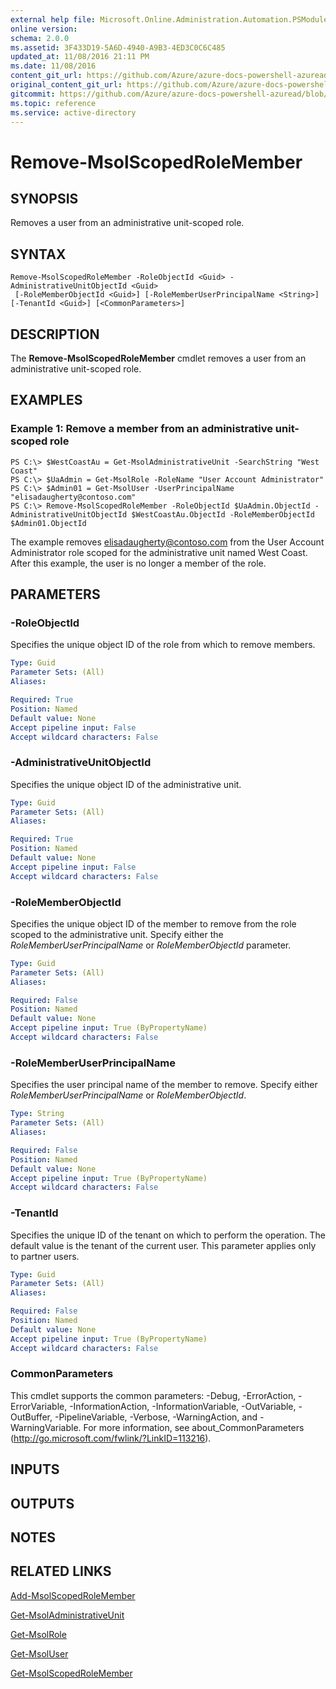 ```yaml
---
external help file: Microsoft.Online.Administration.Automation.PSModule.dll-Help.xml
online version:
schema: 2.0.0
ms.assetid: 3F433D19-5A6D-4940-A9B3-4ED3C0C6C485
updated_at: 11/08/2016 21:11 PM
ms.date: 11/08/2016
content_git_url: https://github.com/Azure/azure-docs-powershell-azuread/blob/RobdeJong-patch-8/Azure%20AD%20Cmdlets/MSOnline/v1/Remove-MsolScopedRoleMember.md
original_content_git_url: https://github.com/Azure/azure-docs-powershell-azuread/blob/RobdeJong-patch-8/Azure%20AD%20Cmdlets/MSOnline/v1/Remove-MsolScopedRoleMember.md
gitcommit: https://github.com/Azure/azure-docs-powershell-azuread/blob/2c57f1e6f7b36ad296f1b569969f9c974ec0e0c3
ms.topic: reference
ms.service: active-directory
---
```


# Remove-MsolScopedRoleMember

## SYNOPSIS
Removes a user from an administrative unit-scoped role.

## SYNTAX

```
Remove-MsolScopedRoleMember -RoleObjectId <Guid> -AdministrativeUnitObjectId <Guid>
 [-RoleMemberObjectId <Guid>] [-RoleMemberUserPrincipalName <String>] [-TenantId <Guid>] [<CommonParameters>]
```

## DESCRIPTION
The **Remove-MsolScopedRoleMember** cmdlet removes a user from an administrative unit-scoped role.

## EXAMPLES

### Example 1: Remove a member from an administrative unit-scoped role

```
PS C:\> $WestCoastAu = Get-MsolAdministrativeUnit -SearchString "West Coast"
PS C:\> $UaAdmin = Get-MsolRole -RoleName "User Account Administrator"
PS C:\> $Admin01 = Get-MsolUser -UserPrincipalName "elisadaugherty@contoso.com"
PS C:\> Remove-MsolScopedRoleMember -RoleObjectId $UaAdmin.ObjectId -AdministrativeUnitObjectId $WestCoastAu.ObjectId -RoleMemberObjectId $Admin01.ObjectId
```

The example removes elisadaugherty@contoso.com from the User Account Administrator role scoped for the administrative unit named West Coast.
After this example, the user is no longer a member of the role.

## PARAMETERS

### -RoleObjectId
Specifies the unique object ID of the role from which to remove members.

```yaml
Type: Guid
Parameter Sets: (All)
Aliases:

Required: True
Position: Named
Default value: None
Accept pipeline input: False
Accept wildcard characters: False
```

### -AdministrativeUnitObjectId
Specifies the unique object ID of the administrative unit.

```yaml
Type: Guid
Parameter Sets: (All)
Aliases:

Required: True
Position: Named
Default value: None
Accept pipeline input: False
Accept wildcard characters: False
```

### -RoleMemberObjectId
Specifies the unique object ID of the member to remove from the role scoped to the administrative unit.
Specify either the _RoleMemberUserPrincipalName_ or _RoleMemberObjectId_ parameter.

```yaml
Type: Guid
Parameter Sets: (All)
Aliases:

Required: False
Position: Named
Default value: None
Accept pipeline input: True (ByPropertyName)
Accept wildcard characters: False
```

### -RoleMemberUserPrincipalName
Specifies the user principal name of the member to remove.
Specify either _RoleMemberUserPrincipalName_ or _RoleMemberObjectId_.

```yaml
Type: String
Parameter Sets: (All)
Aliases:

Required: False
Position: Named
Default value: None
Accept pipeline input: True (ByPropertyName)
Accept wildcard characters: False
```

### -TenantId
Specifies the unique ID of the tenant on which to perform the operation.
The default value is the tenant of the current user.
This parameter applies only to partner users.

```yaml
Type: Guid
Parameter Sets: (All)
Aliases:

Required: False
Position: Named
Default value: None
Accept pipeline input: True (ByPropertyName)
Accept wildcard characters: False
```

### CommonParameters
This cmdlet supports the common parameters: -Debug, -ErrorAction, -ErrorVariable, -InformationAction, -InformationVariable, -OutVariable, -OutBuffer, -PipelineVariable, -Verbose, -WarningAction, and -WarningVariable. For more information, see about_CommonParameters (http://go.microsoft.com/fwlink/?LinkID=113216).

## INPUTS

## OUTPUTS

## NOTES

## RELATED LINKS
[Add-MsolScopedRoleMember](./Add-MsolScopedRoleMember.md)

[Get-MsolAdministrativeUnit](./Get-MsolAdministrativeUnit.md)

[Get-MsolRole](./Get-MsolRole.md)

[Get-MsolUser](./Get-MsolUser.md)

[Get-MsolScopedRoleMember](./Get-MsolScopedRoleMember.md)
